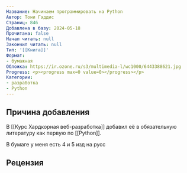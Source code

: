 ```yaml
---
Название: Начинаем программировать на Python
Автор: Тони Гэддис
Страниц: 846
Добавлена в базу: 2024-05-18
Прочитана: false
Начал читать: null
Закончил читать: null
Тип: '[[Книга]]'
Формат:
- бумажная
Обложка: https://ir.ozone.ru/s3/multimedia-l/wc1000/6443388621.jpg
Progress: <p><progress max=0 value=0></progress></p>
Категории:
- разработка
- Python
---
```

## Причина добавления

В [[Курс Хардкорная веб-разработка]] добавил её в обязательную литературу как первую по [[Python]].

В бумаге у меня есть 4 и 5 изд на русс

## Рецензия